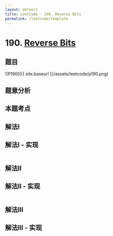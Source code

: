 ```yaml
---
layout: default
title: LeetCode - 190. Reverse Bits
permalink: /leetcode/template
---
```

# 190. [Reverse Bits](https://leetcode.com/problems/reverse-bits/)

## 题目
![P190]({{ site.baseurl }}/assets/leetcode/p190.png)


## 题意分析

## 本题考点

## 解法I

## 解法I - 实现
```java
```

## 解法II

## 解法II - 实现
```java
```

## 解法III

## 解法III - 实现
```java
```
